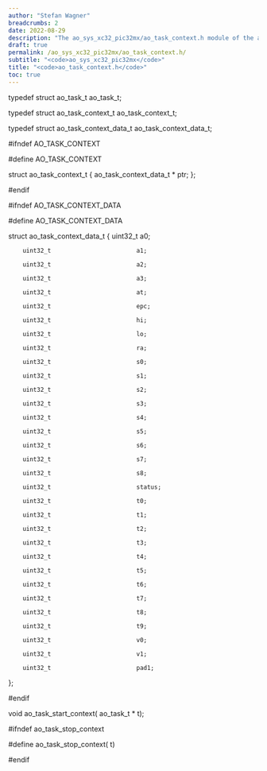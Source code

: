 ```yaml
---
author: "Stefan Wagner"
breadcrumbs: 2
date: 2022-08-29
description: "The ao_sys_xc32_pic32mx/ao_task_context.h module of the ao real-time operating system."
draft: true
permalink: /ao_sys_xc32_pic32mx/ao_task_context.h/ 
subtitle: "<code>ao_sys_xc32_pic32mx</code>"
title: "<code>ao_task_context.h</code>"
toc: true
---
```


typedef struct  ao_task_t               ao_task_t;

typedef struct  ao_task_context_t       ao_task_context_t;

typedef struct  ao_task_context_data_t  ao_task_context_data_t;

#ifndef AO_TASK_CONTEXT

#define AO_TASK_CONTEXT

struct  ao_task_context_t
{
        ao_task_context_data_t *        ptr;
};

#endif

#ifndef AO_TASK_CONTEXT_DATA

#define AO_TASK_CONTEXT_DATA

struct  ao_task_context_data_t
{
        uint32_t                        a0;

        uint32_t                        a1;

        uint32_t                        a2;

        uint32_t                        a3;

        uint32_t                        at;

        uint32_t                        epc;

        uint32_t                        hi;

        uint32_t                        lo;

        uint32_t                        ra;

        uint32_t                        s0;

        uint32_t                        s1;

        uint32_t                        s2;

        uint32_t                        s3;

        uint32_t                        s4;

        uint32_t                        s5;

        uint32_t                        s6;

        uint32_t                        s7;

        uint32_t                        s8;

        uint32_t                        status;

        uint32_t                        t0;

        uint32_t                        t1;

        uint32_t                        t2;

        uint32_t                        t3;

        uint32_t                        t4;

        uint32_t                        t5;

        uint32_t                        t6;

        uint32_t                        t7;

        uint32_t                        t8;

        uint32_t                        t9;

        uint32_t                        v0;

        uint32_t                        v1;

        uint32_t                        pad1;
};

#endif

void    ao_task_start_context(          ao_task_t * t);

#ifndef ao_task_stop_context

#define ao_task_stop_context(           t)

#endif

